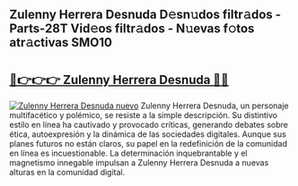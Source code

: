 ## Zulenny Herrera Desnuda D𝚎sn𝚞dos filtr𝚊dos - Parts-28T Vid𝚎os filtr𝚊dos - N𝚞evas f𝚘tos atr𝚊ctivas SMO10

# <h2><a href="http://mb2txc.tromn.icu/?c=Zulenny+Herrera+Desnuda">🔗👉👉👉 Zulenny Herrera Desnuda 🔗🔗</a></h2>

[![Zulenny Herrera Desnuda nuevo](https://i.imgur.com/pEAQMta.gif)](http://mb2txc.tromn.icu/?c=Zulenny+Herrera+Desnuda)
Zulenny Herrera Desnuda, un personaje multifacético y polémico, se resiste a la simple descripción. Su distintivo estilo en línea ha cautivado y provocado críticas, generando debates sobre ética, autoexpresión y la dinámica de las sociedades digitales. Aunque sus planes futuros no están claros, su papel en la redefinición de la comunidad en línea es incuestionable. La determinación inquebrantable y el magnetismo innegable impulsan a Zulenny Herrera Desnuda a nuevas alturas en la comunidad digital.
